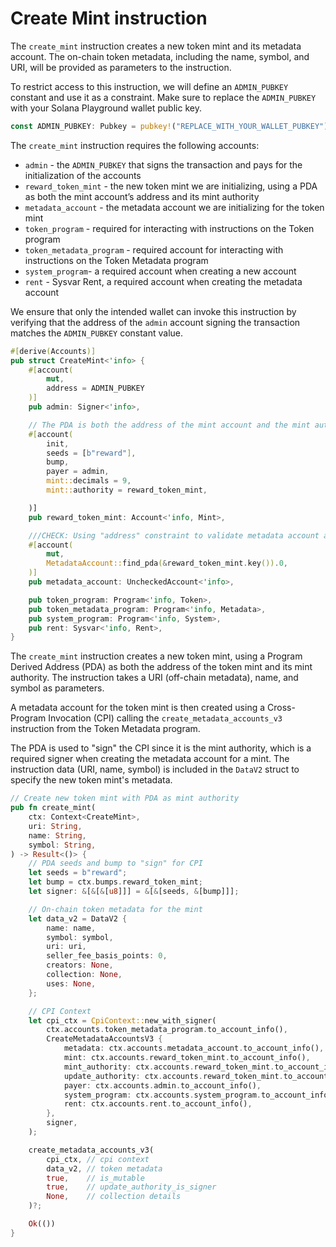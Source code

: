 # Create Mint instruction

The `create_mint` instruction creates a new token mint and its metadata account. The on-chain token metadata, including the name, symbol, and URI, will be provided as parameters to the instruction.

To restrict access to this instruction, we will define an `ADMIN_PUBKEY` constant and use it as a constraint. Make sure to replace the `ADMIN_PUBKEY` with your Solana Playground wallet public key.

```rust
const ADMIN_PUBKEY: Pubkey = pubkey!("REPLACE_WITH_YOUR_WALLET_PUBKEY");
```

The `create_mint` instruction requires the following accounts:

- `admin` - the `ADMIN_PUBKEY` that signs the transaction and pays for the initialization of the accounts
- `reward_token_mint` - the new token mint we are initializing, using a PDA as both the mint account’s address and its mint authority
- `metadata_account` - the metadata account we are initializing for the token mint
- `token_program` - required for interacting with instructions on the Token program
- `token_metadata_program` - required account for interacting with instructions on the Token Metadata program
- `system_program`- a required account when creating a new account
- `rent` - Sysvar Rent, a required account when creating the metadata account

We ensure that only the intended wallet can invoke this instruction by verifying that the address of the `admin` account signing the transaction matches the `ADMIN_PUBKEY` constant value.

```rust
#[derive(Accounts)]
pub struct CreateMint<'info> {
    #[account(
        mut,
        address = ADMIN_PUBKEY
    )]
    pub admin: Signer<'info>,

    // The PDA is both the address of the mint account and the mint authority
    #[account(
        init,
        seeds = [b"reward"],
        bump,
        payer = admin,
        mint::decimals = 9,
        mint::authority = reward_token_mint,

    )]
    pub reward_token_mint: Account<'info, Mint>,

    ///CHECK: Using "address" constraint to validate metadata account address
    #[account(
        mut,
        MetadataAccount::find_pda(&reward_token_mint.key()).0,
    )]
    pub metadata_account: UncheckedAccount<'info>,

    pub token_program: Program<'info, Token>,
    pub token_metadata_program: Program<'info, Metadata>,
    pub system_program: Program<'info, System>,
    pub rent: Sysvar<'info, Rent>,
}
```

The `create_mint` instruction creates a new token mint, using a Program Derived Address (PDA) as both the address of the token mint and its mint authority. The instruction takes a URI (off-chain metadata), name, and symbol as parameters.

A metadata account for the token mint is then created using a Cross-Program Invocation (CPI) calling the `create_metadata_accounts_v3` instruction from the Token Metadata program.

The PDA is used to "sign" the CPI since it is the mint authority, which is a required signer when creating the metadata account for a mint. The instruction data (URI, name, symbol) is included in the `DataV2` struct to specify the new token mint's metadata.

```rust
// Create new token mint with PDA as mint authority
pub fn create_mint(
    ctx: Context<CreateMint>,
    uri: String,
    name: String,
    symbol: String,
) -> Result<()> {
    // PDA seeds and bump to "sign" for CPI
    let seeds = b"reward";
    let bump = ctx.bumps.reward_token_mint;
    let signer: &[&[&[u8]]] = &[&[seeds, &[bump]]];

    // On-chain token metadata for the mint
    let data_v2 = DataV2 {
        name: name,
        symbol: symbol,
        uri: uri,
        seller_fee_basis_points: 0,
        creators: None,
        collection: None,
        uses: None,
    };

    // CPI Context
    let cpi_ctx = CpiContext::new_with_signer(
        ctx.accounts.token_metadata_program.to_account_info(),
        CreateMetadataAccountsV3 {
            metadata: ctx.accounts.metadata_account.to_account_info(),          // the metadata account being created
            mint: ctx.accounts.reward_token_mint.to_account_info(),             // the mint account of the metadata account
            mint_authority: ctx.accounts.reward_token_mint.to_account_info(),   // the mint authority of the mint account
            update_authority: ctx.accounts.reward_token_mint.to_account_info(), // the update authority of the metadata account
            payer: ctx.accounts.admin.to_account_info(),                        // the payer for creating the metadata account
            system_program: ctx.accounts.system_program.to_account_info(),      // the system program account
            rent: ctx.accounts.rent.to_account_info(),                          // the rent sysvar account
        },
        signer,
    );

    create_metadata_accounts_v3(
        cpi_ctx, // cpi context
        data_v2, // token metadata
        true,    // is_mutable
        true,    // update_authority_is_signer
        None,    // collection details
    )?;

    Ok(())
}
```
